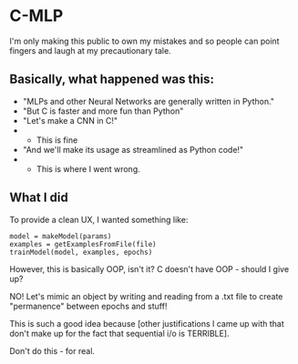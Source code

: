 # C-MLP
I'm only making this public to own my mistakes and so people can point fingers and laugh at my precautionary tale.

## Basically, what happened was this:
- "MLPs and other Neural Networks are generally written in Python."
- "But C is faster and more fun than Python"
- "Let's make a CNN in C!" 
- - This is fine
- "And we'll make its usage as streamlined as Python code!" 
- - This is where I went wrong.

## What I did
To provide a clean UX, I wanted something like:
```
model = makeModel(params)
examples = getExamplesFromFile(file)
trainModel(model, examples, epochs)
```
However, this is basically OOP, isn't it? C doesn't have OOP - should I give up?

NO! Let's mimic an object by writing and reading from a .txt file to create "permanence" between epochs and stuff!

This is such a good idea because \[other justifications I came up with that don't make up for the fact that sequential i/o is TERRIBLE].

Don't do this - for real.
